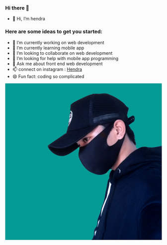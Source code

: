 ### Hi there 👋
- 👋 Hi, I’m hendra

### Here are some ideas to get you started:
- 🔭 I’m currently working on web development
- 🌱 I’m currently learning mobile app
- 👯 I’m looking to collaborate on web development
- 🤔 I’m looking for help with mobile app programming
- 💬 Ask me about front end web development
- 📫 connect on instagram : [Hendra](https://www.instagram.com/hendra_infotech)
- 😄 Fun fact: coding so complicated


![My Image Profile](/my.png)
